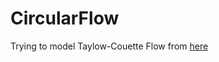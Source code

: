 # CircularFlow

Trying to model Taylow-Couette Flow from [here](https://www.youtube.com/watch?v=57IMufyoCnQ)
